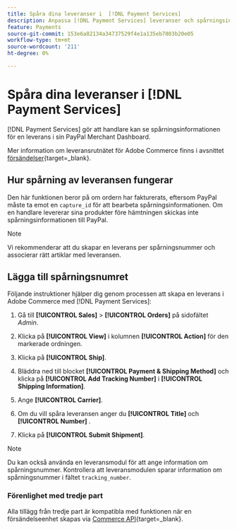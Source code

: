 ```yaml
---
title: Spåra dina leveranser i  [!DNL Payment Services]
description: Anpassa [!DNL Payment Services] leveranser och spårningsinformation som visas på PayPal Merchant Dashboard.
feature: Payments
source-git-commit: 153e6a82134a34737529f4e1a135eb7803b20e05
workflow-type: tm+mt
source-wordcount: '211'
ht-degree: 0%

---
```



# Spåra dina leveranser i [!DNL Payment Services]

[!DNL Payment Services] gör att handlare kan se spårningsinformationen för en leverans i sin PayPal Merchant Dashboard.

Mer information om leveransrutnätet för Adobe Commerce finns i avsnittet [försändelser](https://experienceleague.adobe.com/en/docs/commerce-admin/stores-sales/order-management/shipments){target=_blank}.

## Hur spårning av leveransen fungerar

Den här funktionen beror på om ordern har fakturerats, eftersom PayPal måste ta emot en `capture_id` för att bearbeta spårningsinformationen. Om en handlare levererar sina produkter före hämtningen skickas inte spårningsinformationen till PayPal.

>[!NOTE]
>
> Vi rekommenderar att du skapar en leverans per spårningsnummer och associerar rätt artiklar med leveransen.

## Lägga till spårningsnumret

Följande instruktioner hjälper dig genom processen att skapa en leverans i Adobe Commerce med [!DNL Payment Services]:

1. Gå till **[!UICONTROL Sales]** > **[!UICONTROL Orders]** på sidofältet _Admin_.

1. Klicka på **[!UICONTROL View]** i kolumnen **[!UICONTROL Action]** för den markerade ordningen.

1. Klicka på **[!UICONTROL Ship]**.

1. Bläddra ned till blocket **[!UICONTROL Payment & Shipping Method]** och klicka på **[!UICONTROL Add Tracking Number]** i **[!UICONTROL Shipping Information]**.

1. Ange **[!UICONTROL Carrier]**.

1. Om du vill spåra leveransen anger du **[!UICONTROL Title]** och **[!UICONTROL Number]** .

1. Klicka på **[!UICONTROL Submit Shipment]**.

>[!NOTE]
>
> Du kan också använda en leveransmodul för att ange information om spårningsnummer. Kontrollera att leveransmodulen sparar information om spårningsnummer i fältet `tracking_number`.

### Förenlighet med tredje part

Alla tillägg från tredje part är kompatibla med funktionen när en försändelseenhet skapas via [Commerce API](https://developer.adobe.com/commerce/webapi/rest/attributes/#magentosalesapishipmentrepositoryinterface-shipmentrepositoryinterface){target=_blank}.
